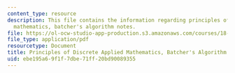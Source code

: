 ```yaml
---
content_type: resource
description: This file contains the information regarding principles of discrete applied
  mathematics, batcher's algorithm notes.
file: https://ol-ocw-studio-app-production.s3.amazonaws.com/courses/18-310-principles-of-discrete-applied-mathematics-fall-2013/ebe195a69f1f7dbe71ff20bd90089355_MIT18_310F13_Ch13.pdf
file_type: application/pdf
resourcetype: Document
title: Principles of Discrete Applied Mathematics, Batcher's Algorithm Notes
uid: ebe195a6-9f1f-7dbe-71ff-20bd90089355
---
```

